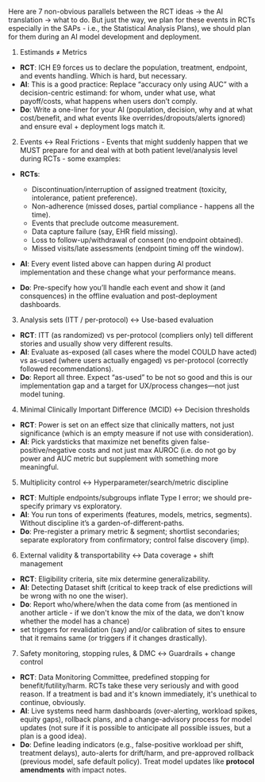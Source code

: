 Here are 7 non-obvious parallels between the RCT ideas → the AI translation → what to do. But just the way, we plan for these events in RCTs 
especially in the SAPs - i.e., the Statistical Analysis Plans), we should plan for them during an AI model development and deployment.

1. Estimands ≠ Metrics

* **RCT**: ICH E9 forces us to declare the population, treatment, endpoint, and events handling. Which is hard, but necessary.
* **AI**: This is a good practice: Replace “accuracy only using AUC” with a decision-centric estimand: for whom, under what use, what payoff/costs, what happens when users don’t comply.
* **Do**: Write a one-liner for your AI (population, decision, why and at what cost/benefit, and what events like overrides/dropouts/alerts ignored) and ensure eval + deployment logs match it.

2. Events ↔ Real Frictions - 
 Events that might suddenly happen that we MUST prepare for and deal with at both patient level/analysis level during RCTs - some examples:

* **RCTs**:
  - Discontinuation/interruption of assigned treatment (toxicity, intolerance, patient preference).
  - Non-adherence (missed doses, partial compliance - happens all the time).
  - Events that preclude outcome measurement.
  - Data capture failure (say, EHR field missing).
  - Loss to follow-up/withdrawal of consent (no endpoint obtained).
  - Missed visits/late assessments (endpoint timing off the window).
  
* **AI**: Every event listed above can happen during AI product implementation and these change what your performance means.
* **Do**: Pre-specify how you’ll handle each event and show it (and consquences) in the offline evaluation and post-deployment dashboards.

3. Analysis sets (ITT / per-protocol) ↔ Use-based evaluation

* **RCT**: ITT (as randomized) vs per-protocol (compliers only) tell different stories and usually show very different results.
* **AI**: Evaluate as-exposed (all cases where the model COULD have acted) vs as-used (where users actually engaged) vs per-protocol (correctly followed recommendations).
* **Do**: Report all three. Expect “as-used” to be not so good and this is our implementation gap and a target for UX/process changes—not just model tuning.

4. Minimal Clinically Important Difference (MCID) ↔ Decision thresholds

* **RCT**: Power is set on an effect size that clinically matters, not just significance (which is an empty measure if not use with consideration).
* **AI**: Pick yardsticks that maximize net benefits given false-positive/negative costs and not just max AUROC (i.e. do not go by power and AUC metric but supplement with something more meaningful. 

5. Multiplicity control ↔ Hyperparameter/search/metric discipline

* **RCT**: Multiple endpoints/subgroups inflate Type I error; we should pre-specify primary vs exploratory.
* **AI**: You run tons of experiments (features, models, metrics, segments). Without discipline it’s a garden-of-different-paths.
* **Do**: Pre-register a primary metric & segment; shortlist secondaries; separate exploratory from confirmatory; control false discovery (imp).

6. External validity & transportability ↔ Data coverage + shift management 

* **RCT**: Eligibility criteria, site mix determine generalizability.
* **AI**: Detecting Dataset shift (critical to keep track of else predictions will be wrong with no one the wiser).
* **Do**: Report who/where/when the data come from (as mentioned in another article - if we don't know the mix of the data, we don't know whether the model has a chance)
* set triggers for revalidation (say) and/or calibration of sites to ensure that it remains same (or triggers if it changes drastically).

7. Safety monitoring, stopping rules, & DMC ↔ Guardrails + change control

* **RCT**: Data Monitoring Committee, predefined stopping for benefit/futility/harm. RCTs take these very seriously and with good reason. If a treatment is bad and it's known immediately, it's unethical to continue, obviously.
* **AI**: Live systems need harm dashboards (over-alerting, workload spikes, equity gaps), rollback plans, and a change-advisory process for model updates (not sure if it is possible to anticipate all possible issues, but a plan is a good idea).
* **Do**: Define leading indicators (e.g., false-positive workload per shift, treatment delays), auto-alerts for drift/harm, and pre-approved rollback (previous model, safe default policy). Treat model updates like **protocol amendments** with impact notes.

